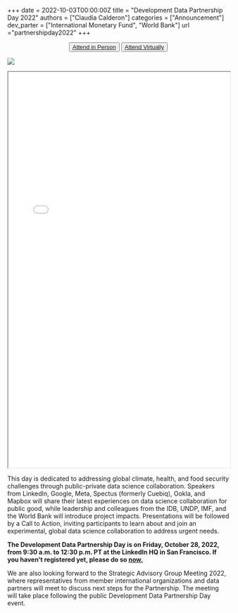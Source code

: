 +++
date =  2022-10-03T00:00:00Z
title = "Development Data Partnership Day 2022"
authors = ["Claudia Calderon"]
categories = ["Announcement"]
dev_parter = ["International Monetary Fund", "World Bank"]
url ="partnershipday2022"
+++

<p style="text-align:center">
    <button type="button" class="btn btn-outline-info"><a href="https://forms.office.com/pages/responsepage.aspx?id=wP6iMWsmZ0y1bieW2PWcNtgdePFm-edDiPXPftZ-c2VUQkE0Q1pWOU0wUUtEWUpSN1UyVFRCVzZFVSQlQCN0PWcu&web=1&wdLOR=cBA60EE5E-333F-234C-979D-FE525D8EF93C"> Attend in Person</a>
    </button>
    <button type="button" class="btn btn-outline-info"><a href="https://linkedin.zoom.us/webinar/register/WN_vE6x_7KwSJymt_V6KPGIow"> Attend Virtually </a>
    </button>

[![](/partnership-day.png)](https://forms.office.com/pages/responsepage.aspx?id=wP6iMWsmZ0y1bieW2PWcNtgdePFm-edDiPXPftZ-c2VUQkE0Q1pWOU0wUUtEWUpSN1UyVFRCVzZFVSQlQCN0PWcu&web=1&wdLOR=cBA60EE5E-333F-234C-979D-FE525D8EF93C)

<iframe src="/partnership-day-agenda.pdf#toolbar=0&statusbar=0" width="100%" height="900px">
</iframe>

This day is dedicated to addressing global climate, health, and food security challenges through public-private data science collaboration. Speakers from LinkedIn, Google, Meta, Spectus (formerly Cuebiq), Ookla, and Mapbox will share their latest experiences on data science collaboration for public good, while leadership and colleagues from the IDB, UNDP, IMF, and the World Bank will introduce project impacts. Presentations will be followed by a Call to Action, inviting participants to learn about and join an experimental, global data science collaboration to address urgent needs.

**The Development Data Partnership Day is on Friday, October 28, 2022, from 9:30 a.m. to 12:30 p.m. PT at the LinkedIn HQ in San Francisco. If you haven't registered yet, please do so [now.](https://forms.office.com/pages/responsepage.aspx?id=wP6iMWsmZ0y1bieW2PWcNtgdePFm-edDiPXPftZ-c2VUQkE0Q1pWOU0wUUtEWUpSN1UyVFRCVzZFVSQlQCN0PWcu&web=1&wdLOR=cBA60EE5E-333F-234C-979D-FE525D8EF93C)**

We are also looking forward to the Strategic Advisory Group Meeting 2022, where representatives from member international organizations and data partners will meet to discuss next steps for the Partnership. The meeting will take place following the public Development Data Partnership Day event.

</p>
